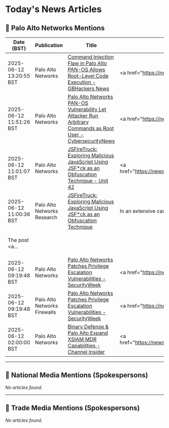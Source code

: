 # Today's News Articles

## 📌 Palo Alto Networks Mentions

| Date (BST) | Publication | Title | Summary |
|------------|-------------|-------|---------|
| 2025-06-12 13:20:55 BST | Palo Alto Networks | [Command Injection Flaw in Palo Alto PAN-OS Allows Root-Level Code Execution - GBHackers News](https://news.google.com/rss/articles/CBMiW0FVX3lxTE5xV21EWF8tSmpPU21uSmJOZkNYZkUtMDlibFctbEg3dllIb3pvQTl3dU9QZWZyMC1NcmR1RktfLWZvdEtTdVd0ZUdibW52bXlCakhMZFlaeFhpT2_SAWBBVV95cUxQUHFsdW83YUFqYmU0QzU5a2JEa0dCRXBCa1VFc3RVWC1pTVZxV201YkZZeWFxZEhhNVZMVEdaZ1dlY01IVzYtdkN0TU9tbDRVX3o4NDhzYjZJMXhlNFRYOWg?oc=5) | <a href="https://news.google.com/rss/articles/CBMiW0FVX3lxTE5xV21EWF8tSmpPU21uSmJOZkNYZkUtMDlibFctbEg3dllIb3pvQTl3dU9QZWZyMC1NcmR1RktfLWZvdEtTdVd0ZUdibW52bXlCakhMZFlaeFhpT2_SAWBBVV95cUxQUHFsdW83YUFqYm... |
| 2025-06-12 11:51:26 BST | Palo Alto Networks | [Palo Alto Networks PAN-OS Vulnerability Let Attacker Run Arbitrary Commands as Root User - CybersecurityNews](https://news.google.com/rss/articles/CBMigAFBVV95cUxPcjl1ajhiNFlTYzFacWQwa1JLd1BTbU1ib0stTklkWjJTSmgtUmhfYXRNNTNNaFZES0ltaGRZQXZsTnhMWFJ2YnFPVk4wMmcwRVBTc2pwREMtc3N2ZUllMXc3VV9OX2FHNkxWR1ZGekI1MEVPa0V0c3JNVTBKd3ZfddIBhgFBVV95cUxNT3o1WXNjTXZjV2plSW9rWkRvYjFZVU03WWRhcXR4QXVaS1RwM3NJR3dyTUVUUjNYUVBKOW9wMnl2a3Y1aXlWWWhDdHJwcFNYLUlPWFZIc0pObzVmcGw2T1FrSEltaFVuVzVaVnZza05PWkhZVlg0RU5oeVprRzF4NGlTSXdOUQ?oc=5) | <a href="https://news.google.com/rss/articles/CBMigAFBVV95cUxPcjl1ajhiNFlTYzFacWQwa1JLd1BTbU1ib0stTklkWjJTSmgtUmhfYXRNNTNNaFZES0ltaGRZQXZsTnhMWFJ2YnFPVk4wMmcwRVBTc2pwREMtc3N2ZUllMXc3VV9OX2FHNkxWR1ZGek... |
| 2025-06-12 11:01:07 BST | Palo Alto Networks | [JSFireTruck: Exploring Malicious JavaScript Using JSF*ck as an Obfuscation Technique - Unit 42](https://news.google.com/rss/articles/CBMilAFBVV95cUxPY0NlN1hjWi1VYUwwQXpFQXhPX1FhZnV0RThYN3pJZnFneUQzMjhlOFN5NmhYbk8xLUJwbEF1TDZQWkhOLW1lWGZnODRYV0owdTkyeVpwMTNYbTl0bjBpWENsbFlzUmUtYzJYRFJCZThTTGtFczFfc2tOT29YdHE1TFdJb3pHdHNWM2hESC1SdGtqbm1l?oc=5) | <a href="https://news.google.com/rss/articles/CBMilAFBVV95cUxPY0NlN1hjWi1VYUwwQXpFQXhPX1FhZnV0RThYN3pJZnFneUQzMjhlOFN5NmhYbk8xLUJwbEF1TDZQWkhOLW1lWGZnODRYV0owdTkyeVpwMTNYbTl0bjBpWENsbFlzUmUtYzJYRFJCZT... |
| 2025-06-12 11:00:36 BST | Palo Alto Networks Research | [JSFireTruck: Exploring Malicious JavaScript Using JSF*ck as an Obfuscation Technique](https://unit42.paloaltonetworks.com/malicious-javascript-using-jsfiretruck-as-obfuscation/) | <p>In an extensive campaign affecting 270k webpages, compromised websites were injected with the esoteric JavaScript programming style JSF*ck to redirect users to malicious content.</p>
<p>The post <a... |
| 2025-06-12 09:19:48 BST | Palo Alto Networks | [Palo Alto Networks Patches Privilege Escalation Vulnerabilities - SecurityWeek](https://news.google.com/rss/articles/CBMimAFBVV95cUxPSVpUTkp1aktCUjZIckpzbU9iSGlXaGw0aGRFTjBxQUVzeFZUUjg0a2RrUlh1UkNrY2NYUWVyaC04aVdlZVBlWmtJN1lrdG1NR0h3TkM2bXBBUkJ6U29NZUNsQTdlWU1SeFRzek1IRU9PdTd3bGM3el9iSTRwUzBwTlZiZXI4cHdfMVlSYjhnVnNsTU1PZ0RIZtIBngFBVV95cUxOOV9XaUxYYXBpOWNKU2gyVGVyU3U5d01CTFVqU0FWa0NySFFKekUxMk5qOE56eFRqT2l2ODJwSWJpQXFXc3duVGEzYVpJN0JQQlZHZkRyUzA2SlBDVWVPSVc3QkZUaFlPS3NfRkIwakFCS3dObjRkSGEybm5pSTRSX2p4bklSSTl4MVhsS09iVmNLN01fQU8wZmZfTUdvdw?oc=5) | <a href="https://news.google.com/rss/articles/CBMimAFBVV95cUxPSVpUTkp1aktCUjZIckpzbU9iSGlXaGw0aGRFTjBxQUVzeFZUUjg0a2RrUlh1UkNrY2NYUWVyaC04aVdlZVBlWmtJN1lrdG1NR0h3TkM2bXBBUkJ6U29NZUNsQTdlWU1SeFRzek1IRU... |
| 2025-06-12 09:19:48 BST | Palo Alto Networks Firewalls | [Palo Alto Networks Patches Privilege Escalation Vulnerabilities - SecurityWeek](https://news.google.com/rss/articles/CBMimAFBVV95cUxPSVpUTkp1aktCUjZIckpzbU9iSGlXaGw0aGRFTjBxQUVzeFZUUjg0a2RrUlh1UkNrY2NYUWVyaC04aVdlZVBlWmtJN1lrdG1NR0h3TkM2bXBBUkJ6U29NZUNsQTdlWU1SeFRzek1IRU9PdTd3bGM3el9iSTRwUzBwTlZiZXI4cHdfMVlSYjhnVnNsTU1PZ0RIZtIBngFBVV95cUxOOV9XaUxYYXBpOWNKU2gyVGVyU3U5d01CTFVqU0FWa0NySFFKekUxMk5qOE56eFRqT2l2ODJwSWJpQXFXc3duVGEzYVpJN0JQQlZHZkRyUzA2SlBDVWVPSVc3QkZUaFlPS3NfRkIwakFCS3dObjRkSGEybm5pSTRSX2p4bklSSTl4MVhsS09iVmNLN01fQU8wZmZfTUdvdw?oc=5) | <a href="https://news.google.com/rss/articles/CBMimAFBVV95cUxPSVpUTkp1aktCUjZIckpzbU9iSGlXaGw0aGRFTjBxQUVzeFZUUjg0a2RrUlh1UkNrY2NYUWVyaC04aVdlZVBlWmtJN1lrdG1NR0h3TkM2bXBBUkJ6U29NZUNsQTdlWU1SeFRzek1IRU... |
| 2025-06-12 02:00:00 BST | Palo Alto Networks | [Binary Defense & Palo Alto Expand XSIAM MDR Capabilities - Channel Insider](https://news.google.com/rss/articles/CBMiggFBVV95cUxQcnZyOUVIVHZCRHR6MVh5TElMVW9iV1VSQUY4aEQ0ejdwbWx0aTBRdnVxMnZmVjUxOGdBLTlqTGZCa2ZNWUFoSlVDWnBmaW5GbDI2Ql9kYjBJQjZnWEFfLWtHMjRYbnU2VlhFQzFCY21XWWZzZWk1ZEhrVURSWlgtaDZ3?oc=5) | <a href="https://news.google.com/rss/articles/CBMiggFBVV95cUxQcnZyOUVIVHZCRHR6MVh5TElMVW9iV1VSQUY4aEQ0ejdwbWx0aTBRdnVxMnZmVjUxOGdBLTlqTGZCa2ZNWUFoSlVDWnBmaW5GbDI2Ql9kYjBJQjZnWEFfLWtHMjRYbnU2VlhFQzFCY2... |

---
## 📰 National Media Mentions (Spokespersons)

_No articles found._

---
## 📘 Trade Media Mentions (Spokespersons)

_No articles found._
